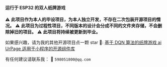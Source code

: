 #### 运行于 ESP32 的双人纸牌游戏

⚠️ **此项目作为本人的毕设项目，为本人独立开发，不存在二次包装开源项目的情况。**
⚠️ **此项目为过程性项目，不同版本的设计会分成不同的文件夹存储，不会删除掉旧的项目。**
⚠️ **此项目将持续被更新到毕业。**

如果感兴趣，请为我的其他开源项目点一颗 star 🌟:
[基于 DQN 算法的纸牌游戏 ai](https://github.com/smallluan/graduation_project-DQN)
[UrPage 适用于小程序的开源组件库](https://github.com/smallluan/UrPage-Components)

有任何建议请联系我：
📧 `598051800@qq.com`
